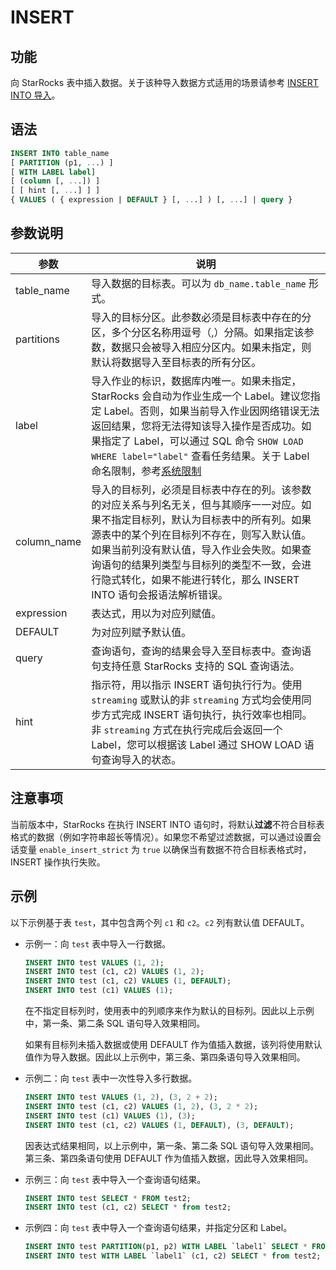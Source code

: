 # INSERT

## 功能

向 StarRocks 表中插入数据。关于该种导入数据方式适用的场景请参考 [INSERT INTO 导入](/loading/InsertInto.md)。

## 语法

```sql
INSERT INTO table_name
[ PARTITION (p1, ...) ]
[ WITH LABEL label]
[ (column [, ...]) ]
[ [ hint [, ...] ] ]
{ VALUES ( { expression | DEFAULT } [, ...] ) [, ...] | query }
```

## 参数说明

| 参数        | 说明                                                                      |
| ----------- | ------------------------------------------------------------------------ |
| table_name  | 导入数据的目标表。可以为 `db_name.table_name` 形式。                          |
| partitions  | 导入的目标分区。此参数必须是目标表中存在的分区，多个分区名称用逗号（,）分隔。如果指定该参数，数据只会被导入相应分区内。如果未指定，则默认将数据导入至目标表的所有分区。 |
| label       | 导入作业的标识，数据库内唯一。如果未指定，StarRocks 会自动为作业生成一个 Label。建议您指定 Label。否则，如果当前导入作业因网络错误无法返回结果，您将无法得知该导入操作是否成功。如果指定了 Label，可以通过 SQL 命令 `SHOW LOAD WHERE label="label"` 查看任务结果。关于 Label 命名限制，参考[系统限制](/reference/System_limit.md)|
| column_name | 导入的目标列，必须是目标表中存在的列。该参数的对应关系与列名无关，但与其顺序一一对应。如果不指定目标列，默认为目标表中的所有列。如果源表中的某个列在目标列不存在，则写入默认值。如果当前列没有默认值，导入作业会失败。如果查询语句的结果列类型与目标列的类型不一致，会进行隐式转化，如果不能进行转化，那么 INSERT INTO 语句会报语法解析错误。 |
| expression  | 表达式，用以为对应列赋值。                                                  |
| DEFAULT     | 为对应列赋予默认值。                                                          |
| query       | 查询语句，查询的结果会导入至目标表中。查询语句支持任意 StarRocks 支持的 SQL 查询语法。 |
| hint        | 指示符，用以指示 INSERT 语句执行行为。使用 `streaming` 或默认的非 `streaming` 方式均会使用同步方式完成 INSERT 语句执行，执行效率也相同。非 `streaming` 方式在执行完成后会返回一个 Label，您可以根据该 Label 通过 SHOW LOAD 语句查询导入的状态。 |

## 注意事项

当前版本中，StarRocks 在执行 INSERT INTO 语句时，将默认**过滤**不符合目标表格式的数据（例如字符串超长等情况）。如果您不希望过滤数据，可以通过设置会话变量 `enable_insert_strict` 为 `true` 以确保当有数据不符合目标表格式时，INSERT 操作执行失败。

## 示例

以下示例基于表 `test`，其中包含两个列 `c1` 和 `c2`。`c2` 列有默认值 DEFAULT。

- 示例一：向 `test` 表中导入一行数据。

    ```sql
    INSERT INTO test VALUES (1, 2);
    INSERT INTO test (c1, c2) VALUES (1, 2);
    INSERT INTO test (c1, c2) VALUES (1, DEFAULT);
    INSERT INTO test (c1) VALUES (1);
    ```

    在不指定目标列时，使用表中的列顺序来作为默认的目标列。因此以上示例中，第一条、第二条 SQL 语句导入效果相同。

    如果有目标列未插入数据或使用 DEFAULT 作为值插入数据，该列将使用默认值作为导入数据。因此以上示例中，第三条、第四条语句导入效果相同。

- 示例二：向 `test` 表中一次性导入多行数据。

    ```sql
    INSERT INTO test VALUES (1, 2), (3, 2 + 2);
    INSERT INTO test (c1, c2) VALUES (1, 2), (3, 2 * 2);
    INSERT INTO test (c1) VALUES (1), (3);
    INSERT INTO test (c1, c2) VALUES (1, DEFAULT), (3, DEFAULT);
    ```

    因表达式结果相同，以上示例中，第一条、第二条 SQL 语句导入效果相同。
    第三条、第四条语句使用 DEFAULT 作为值插入数据，因此导入效果相同。

- 示例三：向 `test` 表中导入一个查询语句结果。

    ```sql
    INSERT INTO test SELECT * FROM test2;
    INSERT INTO test (c1, c2) SELECT * from test2;
    ```

- 示例四：向 `test` 表中导入一个查询语句结果，并指定分区和 Label。

    ```sql
    INSERT INTO test PARTITION(p1, p2) WITH LABEL `label1` SELECT * FROM test2;
    INSERT INTO test WITH LABEL `label1` (c1, c2) SELECT * from test2;
    ```
